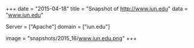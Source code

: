 
+++
date = "2015-04-18"
title = "Snapshot of http://www.iun.edu"
data = "www.iun.edu"

Server = ["Apache"]
domain = ["iun.edu"]

  image = "snapshots/2015_16/www.iun.edu.png"
+++
#
